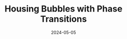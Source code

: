 ---
title: "Housing Bubbles with Phase Transitions"
collection: publications
link: https://arxiv.org/abs/2303.11365
slides: https://alexisakira.github.io/files/slides/slides_housing_bubble.pdf
date: 2024-05-05
coauthor: "Tomohiro Hirano"
---